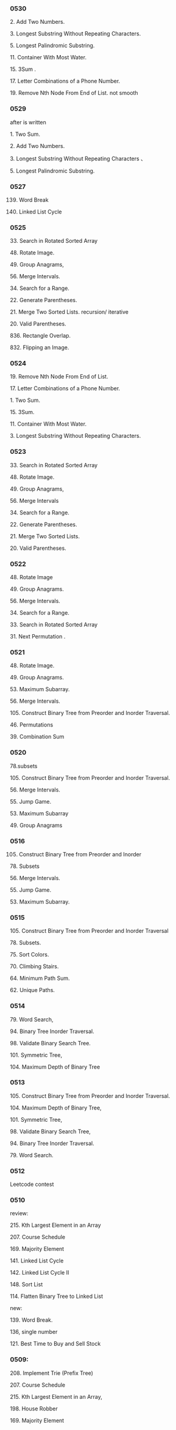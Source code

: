 
### 0530

2. Add Two Numbers. 

3. Longest Substring Without Repeating Characters.

5. Longest Palindromic Substring. 

11. Container With Most Water.   

15. 3Sum . 

17. Letter Combinations of a Phone Number. 

19. Remove Nth Node From End of List. not smooth

### 0529 

after is written

1. Two Sum. 

2. Add Two Numbers. 

3. Longest Substring Without Repeating Characters 、 

5. Longest Palindromic Substring. 

### 0527 

139. Word Break

141. Linked List Cycle


### 0525

33. Search in Rotated Sorted Array 

48. Rotate Image. 

49. Group Anagrams, 

56. Merge Intervals. 

34. Search for a Range.

22. Generate Parentheses. 

21. Merge Two Sorted Lists. recursion/ iterative

20. Valid Parentheses. 

836. Rectangle Overlap. 

832. Flipping an Image. 


### 0524

19. Remove Nth Node From End of List. 

17. Letter Combinations of a Phone Number.

1. Two Sum. 

15. 3Sum. 

11. Container With Most Water. 

3. Longest Substring Without Repeating Characters. 

### 0523

33. Search in Rotated Sorted Array 

48. Rotate Image. 

49. Group Anagrams, 

56. Merge Intervals

34. Search for a Range.

22. Generate Parentheses. 

21. Merge Two Sorted Lists.

20. Valid Parentheses. 


### 0522

48. Rotate Image

49. Group Anagrams. 

56. Merge Intervals.

34. Search for a Range.

33. Search in Rotated Sorted Array

31. Next Permutation .

### 0521

48. Rotate Image.

49. Group Anagrams. 

53. Maximum Subarray.

56. Merge Intervals. 

105. Construct Binary Tree from Preorder and Inorder Traversal. 

46. Permutations

39. Combination Sum

### 0520 

78.subsets

105. Construct Binary Tree from Preorder and Inorder Traversal.

56. Merge Intervals.
 
55. Jump Game.

53. Maximum Subarray

49. Group Anagrams


### 0516

105. Construct Binary Tree from Preorder and Inorder 

78. Subsets

56. Merge Intervals.

55. Jump Game. 

53. Maximum Subarray. 

### 0515

105. Construct Binary Tree from Preorder and Inorder Traversal

78. Subsets.

75. Sort Colors.

70. Climbing Stairs.

64. Minimum Path Sum. 

62. Unique Paths.

### 0514

79. Word Search,

94. Binary Tree Inorder Traversal.

98. Validate Binary Search Tree. 

101. Symmetric Tree,

104. Maximum Depth of Binary Tree

### 0513

105. Construct Binary Tree from Preorder and Inorder Traversal. 

104. Maximum Depth of Binary Tree,

101. Symmetric Tree, 

98. Validate Binary Search Tree, 

94. Binary Tree Inorder Traversal.

79. Word Search. 


### 0512

Leetcode contest 


### 0510


review:

215. Kth Largest Element in an Array

207. Course Schedule

169. Majority Element

141. Linked List Cycle

142. Linked List Cycle II

148. Sort List

114. Flatten Binary Tree to Linked List


new:

139. Word Break.

136, single number

121. Best Time to Buy and Sell Stock


### 0509:

208. Implement Trie (Prefix Tree)

207. Course Schedule

215. Kth Largest Element in an Array,

198. House Robber

169. Majority Element




